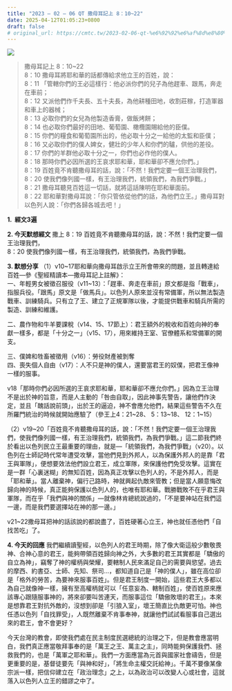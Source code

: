 ```yaml
---
title: "2023 – 02 – 06 QT 撒母耳記上 8：10~22"
date: 2025-04-12T01:05:23+0800
draft: false
# original_url: https://cmtc.tw/2023-02-06-qt-%e6%92%92%e6%af%8d%e8%80%b3%e8%a8%98%e4%b8%8a-8%ef%bc%9a1022
---
```


![](/images/qt.jpg)
> 撒母耳記上 8：10\~22  
> 8：10 撒母耳將耶和華的話都傳給求他立王的百姓，說：  
> 8：11 「管轄你們的王必這樣行：他必派你們的兒子為他趕車、跟馬，奔走在車前；  
> 8：12 又派他們作千夫長、五十夫長，為他耕種田地，收割莊稼，打造軍器和車上的器械；  
> 8：13 必取你們的女兒為他製造香膏，做飯烤餅；  
> 8：14 也必取你們最好的田地、葡萄園、橄欖園賜給他的臣僕。  
> 8：15 你們的糧食和葡萄園所出的，他必取十分之一給他的太監和臣僕；  
> 8：16 又必取你們的僕人婢女，健壯的少年人和你們的驢，供他的差役。  
> 8：17 你們的羊群他必取十分之一，你們也必作他的僕人。  
> 8：18 那時你們必因所選的王哀求耶和華，耶和華卻不應允你們。」  
> 8：19 百姓竟不肯聽撒母耳的話，說：「不然！我們定要一個王治理我們，  
> 8：20 使我們像列國一樣，有王治理我們，統領我們，為我們爭戰。」  
> 8：21 撒母耳聽見百姓這一切話，就將這話陳明在耶和華面前。  
> 8：22 耶和華對撒母耳說：「你只管依從他們的話，為他們立王。」撒母耳對以色列人說：「你們各歸各城去吧！」

**1.  經文3遍**

**2. 今天默想經文**
撒上 8：19 百姓竟不肯聽撒母耳的話，說：不然！我們定要一個王治理我們，  
8：20 使我們像列國一樣，有王治理我們，統領我們，為我們爭戰。

**3. 默想分享**
（1）v10\~17耶和華向撒母耳啟示立王所會帶來的問題，並且轉達給百姓—參《聖經精讀本—撒母耳記上註解》：  
一、年輕男女被徵召服役（v11\~13）：「趕車、奔走在車前」原文都是指「戰車」，指服兵役。「跟馬」原文是「做馬兵」。以色列人原來並沒有常備軍，所以無法製造戰車、訓練騎兵。只有立了王、建立了正規軍隊以後，才能提供戰車和騎兵所需的製造、訓練和維護。

二、農作物和牛羊要課稅（v14、15、17節上）：君王額外的稅收和百姓向神的奉獻一樣多，都是「十分之一」（v15、17），用來維持王室、官僚體系和常備軍的開支。

三、僕婢和牲畜被徵用（v16）：勞役財產被剝奪  
四、喪失個人自由（v17）：人不只是神的僕人，還要當君王的奴僕，把君王像神一樣的服事。

v18「那時你們必因所選的王哀求耶和華，耶和華卻不應允你們。」因為立王治理不是出於神的旨意，而是人主動的「咎由自取」，因此神事先警告，讓他們作決定，並且「醜話說前頭」，出於王的逼迫，神不會應允他們，結果這些警告不久在所羅門統治的時候就開始應驗了（參王上4：21\~28、 5：13\~18、 12：1\~15）

（2）v19\~20「百姓竟不肯聽撒母耳的話，說：「不然！我們定要一個王治理我們，使我們像列國一樣，有王治理我們，統領我們，為我們爭戰。」這二節我們終於看出以色列民立王最重要的理由，就是—「統領我們，為我們爭戰」（v20）。以色列在士師記時代常年遭受攻擊，當他們見到外邦人，以為保護外邦人的是靠「君王與軍隊」，便想要效法他們設立君王，成立軍隊，來保護他們免受攻擊。這實在是一群「心裏迷糊」的無知百姓，因為真正攻擊以色列人的，不是外邦人，而是「耶和華」。當人離棄神，偏行己路時，神就興起仇敵來管教；但是當人願意悔改歸向神的時候，真正能夠保護以色列人的，也唯有耶和華。戰勝戰敗不在乎君王與軍隊，而在乎「我們與神的關係」—就像林肯總統說過的，「不是要神站在我們這一邊，而是我們要選擇站在神的那一邊。」

v21\~22撒母耳把神的話該說的都說盡了，百姓硬著心立王，神也就任憑他們「自找苦吃」了。

**4. 今天的回應**
我們繼續讀聖經，以色列人的君王時期，除了像大衛這般少數敬畏神、合神心意的君王，能夠帶領百姓歸向神之外，大多數的君王其實都是「驕傲的自立為神」，竊奪了神的權柄與榮耀，要轄制人民來滿足自己的需要與慾望。過去的摩西、約書亞、士師、先知、祭司…，都知道自己是「神的僕人」，雖在高位卻是「格外的勞苦，為要神來服事百姓」。但是君王制度一開始，這些君王大多都以為自己就像神一樣，擁有至高權柄就可以「任意妄為、轄制百姓」，使百姓原來應該專心跟隨服事神的，將來卻要叫苦連天，而服事這位「驕傲敗壞的君王」。本來是想靠君王對抗外敵的，沒想到卻是「引狼入室」，壞王簡直比仇敵更可怕。神也任憑以色列「自找罪受」，人既然離棄不肯事奉神，就讓他們試試看服事自己選出來的君王，會不會更好？

今天台灣的教會，即使我們處在民主制度民選總統的治理之下，但是教會應當明白，我們真正應當敬拜事奉的是「萬王之王、萬主之主」，同時能夠保護我們、拯救我們的，也是「萬軍之耶和華」。我們一方面應當為元首與國家社會禱告，但是更重要的是，基督徒要先「與神和好」，「將生命主權交託給神」。千萬不要像某像宗派一樣，把信仰建立在「政治理念」之上，以為政治可以改變人心或社會，這就落入以色列人立王的錯謬之中了。
